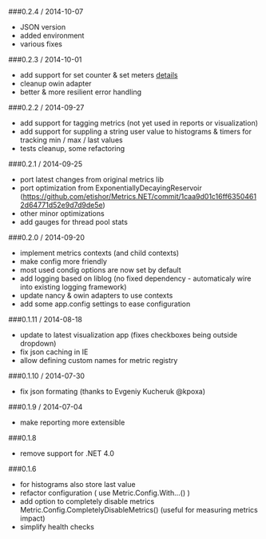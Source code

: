 ###0.2.4 / 2014-10-07
* JSON version
* added environment 
* various fixes

###0.2.3 / 2014-10-01
* add support for set counter & set meters [details](https://github.com/etishor/Metrics.NET/issues/21)
* cleanup owin adapter
* better & more resilient error handling

###0.2.2 / 2014-09-27
* add support for tagging metrics (not yet used in reports or visualization)
* add support for suppling a string user value to histograms & timers for tracking min / max / last values
* tests cleanup, some refactoring

###0.2.1 / 2014-09-25
* port latest changes from original metrics lib
* port optimization from ExponentiallyDecayingReservoir (https://github.com/etishor/Metrics.NET/commit/1caa9d01c16ff63504612d64771d52e9d7d9de5e)
* other minor optimizations
* add gauges for thread pool stats

###0.2.0 / 2014-09-20
* implement metrics contexts (and child contexts)
* make config more friendly
* most used condig options are now set by default
* add logging based on liblog (no fixed dependency - automaticaly wire into existing logging framework)
* update nancy & owin adapters to use contexts
* add some app.config settings to ease configuration

###0.1.11 / 2014-08-18
* update to latest visualization app (fixes checkboxes being outside dropdown)
* fix json caching in IE
* allow defining custom names for metric registry

###0.1.10 / 2014-07-30
* fix json formating (thanks to Evgeniy Kucheruk @kpoxa)

###0.1.9 / 2014-07-04
* make reporting more extensible

###0.1.8
* remove support for .NET 4.0

###0.1.6
* for histograms also store last value
* refactor configuration ( use Metric.Config.With...() )
* add option to completely disable metrics Metric.Config.CompletelyDisableMetrics() (useful for measuring metrics impact)
* simplify health checks
